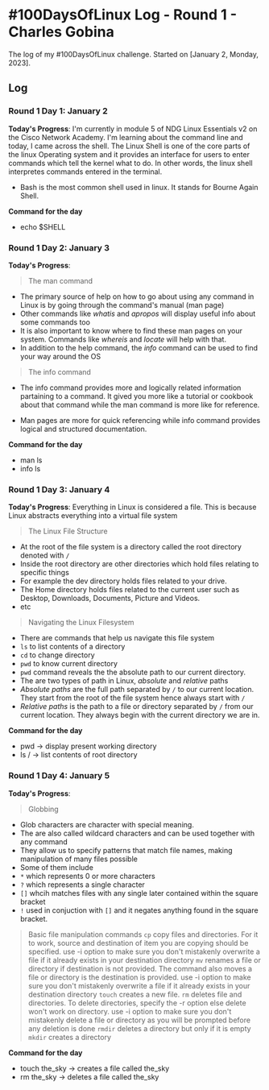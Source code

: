 # #100DaysOfLinux Log - Round 1 - Charles Gobina

The log of my #100DaysOfLinux challenge. Started on [January 2, Monday, 2023].

## Log

### Round 1 Day 1: January 2

**Today's Progress**: I'm currently in module 5 of NDG Linux Essentials v2 on the Cisco Network Academy. I'm learning about the command line and today, I came across the shell. The Linux Shell is one of the core parts of the linux Operating system and it provides an interface for users to enter commands which tell the kernel what to do. In other words, the linux shell interpretes commands entered in the terminal.
- Bash is the most common shell used in linux. It stands for Bourne Again Shell.

**Command for the day**
- echo $SHELL

### Round 1 Day 2: January 3

**Today's Progress**: 
> The man command
- The primary source of help on how to go about using any command in Linux is by going through the command's manual (man page)
- Other commands like *whatis* and *apropos* will display useful info about some commands too
- It is also important to know where to find these man pages on your system. Commands like *whereis* and *locate* will help with that.
- In addition to the help command, the *info* command can be used to find your way around the OS

> The info command
- The info command provides more and logically related information partaining to a command. It gived you more like a tutorial or cookbook about that command while the man command is more like for reference.

- Man pages are more for quick referencing while info command provides logical and structured documentation.

**Command for the day**
- man ls
- info ls

### Round 1 Day 3: January 4

**Today's Progress**: 
Everything in Linux is considered a file. This is because Linux abstracts everything into a virtual file system
> The Linux File Structure
- At the root of the file system is a directory called the root directory denoted with `/`
- Inside the root directory are other directories which hold files relating to specific things
- For example the dev directory holds files related to your drive.
- The Home directory holds files related to the current user such as Desktop, Downloads, Documents, Picture and Videos.  
- etc

> Navigating the Linux Filesystem
- There are commands that help us navigate this file system
- `ls` to list contents of a directory
- `cd` to change directory
- `pwd` to know current directory
- `pwd` command reveals the the absolute path to our current directory.
- The are two types of path in Linux, *absolute* and *relative* paths
- *Absolute paths* are the full path separated by `/` to our current location. They start from the root of the file system hence always start with `/`
- *Relative paths* is the path to a file or directory separated by `/` from our current location. They always begin with the current directory we are in.

**Command for the day**
- pwd -> display present working directory
- ls / -> list contents of root directory

### Round 1 Day 4: January 5

**Today's Progress**: 
> Globbing
- Glob characters are character with special meaning.
- The are also called wildcard characters and can be used together with any command
- They allow us to specify patterns that match file names, making manipulation of many files possible
- Some of them include
- `*` which represents 0 or more characters
- `?` which represents a single character
- `[]` whcih matches files with any single later contained within the square bracket
- `!` used in conjuction with `[]` and it negates anything found in the square bracket.

> Basic file manipulation commands
`cp` copy files and directories. For it to work, source and destination of item you are copying should be specified. use -i option to make sure you don't mistakenly overwrite a file if it already exists in your destination directory
`mv` renames a file or directory if destination is not provided. The command also moves a file or directory is the destination is provided. use -i option to make sure you don't mistakenly overwrite a file if it already exists in your destination directory
`touch` creates a new file.
`rm` deletes file and directories. To delete directories, specify the -r option else delete won't work on directory. use -i option to make sure you don't mistakenly delete a file or directory as you will be prompted before any deletion is done
`rmdir` deletes a directory but only if it is empty
`mkdir` creates a directory

**Command for the day**
- touch the_sky -> creates a file called the_sky
- rm the_sky -> deletes a file called the_sky
